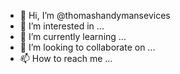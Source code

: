 - 👋 Hi, I’m @thomashandymansevices
- 👀 I’m interested in ...
- 🌱 I’m currently learning ...
- 💞️ I’m looking to collaborate on ...
- 📫 How to reach me ...

<!---
thomashandymansevices/thomashandymansevices is a ✨ special ✨ repository because its `README.md` (this file) appears on your GitHub profile.
You can click the Preview link to take a look at your changes.
--->
